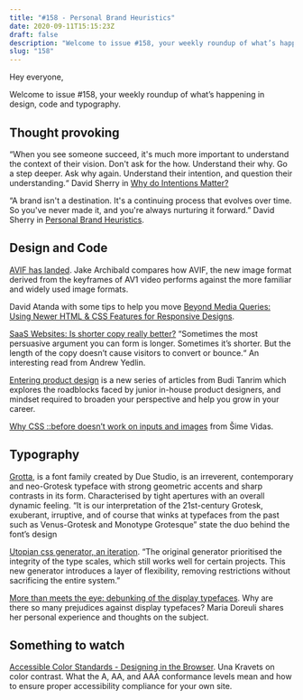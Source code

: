```yaml
---
title: "#158 - Personal Brand Heuristics"
date: 2020-09-11T15:15:23Z
draft: false
description: "Welcome to issue #158, your weekly roundup of what’s happening in design, code and typography."
slug: "158"
---
```


Hey everyone,

Welcome to issue #158, your weekly roundup of what’s happening in design, code and typography.

## Thought provoking

“When you see someone succeed, it's much more important to understand the context of their vision. Don't ask for the how. Understand their why. Go a step deeper. Ask why again. Understand their intention, and question their understanding.“ David Sherry in [Why do Intentions Matter?](https://www.caffeine.blog/why-do-intentions-matter/)

“A brand isn't a destination. It's a continuing process that evolves over time. So you've never made it, and you're always nurturing it forward.” David Sherry in [Personal Brand Heuristics](https://www.caffeine.blog/personal-brand-heuristics/).

## Design and Code

[AVIF has landed](https://jakearchibald.com/2020/avif-has-landed/). Jake Archibald compares how AVIF, the new image format derived from the keyframes of AV1 video performs against the more familiar and widely used image formats.

David Atanda with some tips to help you move [Beyond Media Queries: Using Newer HTML & CSS Features for Responsive Designs](https://css-tricks.com/beyond-media-queries-using-newer-html-css-features-for-responsive-designs/).

[SaaS Websites: Is shorter copy really better?](https://copyhackers.com/2020/09/saas-websites-is-shorter-copy-really-better/) “Sometimes the most persuasive argument you can form is longer. Sometimes it’s shorter. But the length of the copy doesn’t cause visitors to convert or bounce.“ An interesting read from Andrew Yedlin.

[Entering product design](https://buditanrim.co/2020/entering-product-design-overview/) is a new series of articles from Budi Tanrim which explores the roadblocks faced by junior in-house product designers, and mindset required to broaden your perspective and help you grow in your career.

[Why CSS ::before doesn’t work on inputs and images](https://webplatform.news/issues/2020-08-26) from Šime Vidas.

## Typography

[Grotta](https://type-department.com/collections/sans-serif-fonts/products/grotta), is a font family created by Due Studio, is an irreverent, contemporary and neo-Grotesk typeface with strong geometric accents and sharp contrasts in its form. Characterised by tight apertures with an overall dynamic feeling. “It is our interpretation of the 21st-century Grotesk, exuberant, irruptive, and of course that winks at typefaces from the past such as Venus-Grotesk and Monotype Grotesque” state the duo behind the font’s design

[Utopian css generator, an iteration](https://utopia.fyi/blog/a-second-generator/). “The original generator prioritised the integrity of the type scales, which still works well for certain projects. This new generator introduces a layer of flexibility, removing restrictions without sacrificing the entire system.”

[More than meets the eye: debunking of the display typefaces](https://contrastfoundry.com/projects/more-than-meets-the-eye). Why are there so many prejudices against display typefaces? Maria Doreuli shares her personal experience and thoughts on the subject.

## Something to watch

[Accessible Color Standards - Designing in the Browser](https://www.youtube.com/watch?v=sEDnmNtEaqQ). Una Kravets on color contrast. What the A, AA, and AAA conformance levels mean and how to ensure proper accessibility compliance for your own site.
